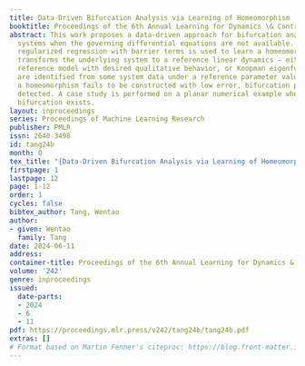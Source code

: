 ```yaml
---
title: Data-Driven Bifurcation Analysis via Learning of Homeomorphism
booktitle: Proceedings of the 6th Annual Learning for Dynamics \& Control Conference
abstract: This work proposes a data-driven approach for bifurcation analysis in nonlinear
  systems when the governing differential equations are not available. Specifically,
  regularized regression with barrier terms is used to learn a homeomorphism that
  transforms the underlying system to a reference linear dynamics — either an explicit
  reference model with desired qualitative behavior, or Koopman eigenfunctions that
  are identified from some system data under a reference parameter value. When such
  a homeomorphism fails to be constructed with low error, bifurcation phenomenon is
  detected. A case study is performed on a planar numerical example where a pitchfork
  bifurcation exists.
layout: inproceedings
series: Proceedings of Machine Learning Research
publisher: PMLR
issn: 2640-3498
id: tang24b
month: 0
tex_title: "{Data-Driven Bifurcation Analysis via Learning of Homeomorphism}"
firstpage: 1
lastpage: 12
page: 1-12
order: 1
cycles: false
bibtex_author: Tang, Wentao
author:
- given: Wentao
  family: Tang
date: 2024-06-11
address:
container-title: Proceedings of the 6th Annual Learning for Dynamics & Control Conference
volume: '242'
genre: inproceedings
issued:
  date-parts:
  - 2024
  - 6
  - 11
pdf: https://proceedings.mlr.press/v242/tang24b/tang24b.pdf
extras: []
# Format based on Martin Fenner's citeproc: https://blog.front-matter.io/posts/citeproc-yaml-for-bibliographies/
---
```

